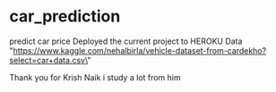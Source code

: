 # car_prediction
predict car price
Deployed the current project to HEROKU
Data "https://www.kaggle.com/nehalbirla/vehicle-dataset-from-cardekho?select=car+data.csv\"
 
 Thank you for Krish Naik i study a lot from him

